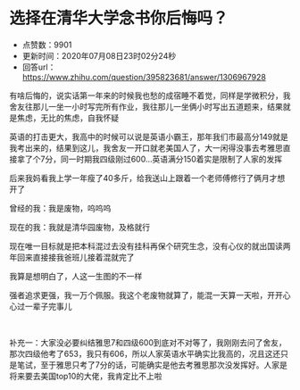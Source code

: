 # 选择在清华大学念书你后悔吗？
- 点赞数：9901
- 更新时间：2020年07月08日23时02分24秒
- 回答url：https://www.zhihu.com/question/395823681/answer/1306967928
<body>
 <p data-pid="rcO2yBXH">有啥后悔的，说实话第一年来的时候我也愁的成宿睡不着觉，同样是学微积分，我舍友往那儿一坐一小时写完所有作业，我往那儿一坐俩小时写出五道题来，结果就是焦虑，无比的焦虑，自我怀疑</p>
 <p data-pid="qGNTa-hW">英语的打击更大，我高中的时候可以说是英语小霸王，那年我们市最高分149就是我考出来的，结果到这儿，我舍友一开口就老美国人了，大一闲得没事去考雅思直接拿了个7分，同一时期我四级刚过600…英语满分150着实是限制了人家的发挥</p>
 <p data-pid="fUWLlpGF">后来我妈看我上学一年瘦了40多斤，给我送山上跟着一个老师傅修行了俩月才想开了</p>
 <p data-pid="a1zQPwxv">曾经的我：我是废物，呜呜呜</p>
 <p data-pid="HkEsTfQM">现在的我：我就是清华园废物，及格就行</p>
 <p data-pid="sROm_RRR">现在唯一目标就是把本科混过去没有挂科再保个研究生念，没有心仪的就出国读两年回来直接接我爸班儿接着混就完了</p>
 <p data-pid="Q1Etkwaz">我算是想明白了，人这一生图的不一样</p>
 <p data-pid="Nl9hxT23">强者追求更强，我一万个佩服。我这个老废物就算了，能混一天算一天啦，开开心心过一辈子完事儿</p>
 <p class="ztext-empty-paragraph"><br></p>
 <p data-pid="VwI5TjYG">补充一：大家没必要纠结雅思7和四级600到底对不对等了，我刚刚去问了舍友，那次四级他考了653，我只有606，所以人家英语水平确实比我高的，况且这还只是笔试，至于雅思只考了7分的话，可能确实是他去考雅思那次没发挥好。人家是将来要去美国top10的大佬，我肯定比不上啦</p>
</body>